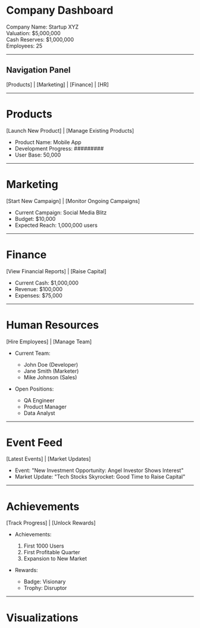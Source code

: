 ﻿# Company Dashboard
Company Name: Startup XYZ  
Valuation: $5,000,000  
Cash Reserves: $1,000,000  
Employees: 25

---
 
## Navigation Panel
[Products] | [Marketing] | [Finance] | [HR]

---

# Products
[Launch New Product] | [Manage Existing Products]

- Product Name: Mobile App
- Development Progress: #########
- User Base: 50,000

---

# Marketing
[Start New Campaign] | [Monitor Ongoing Campaigns]

- Current Campaign: Social Media Blitz
- Budget: $10,000
- Expected Reach: 1,000,000 users

---

# Finance
[View Financial Reports] | [Raise Capital]

- Current Cash: $1,000,000
- Revenue: $100,000
- Expenses: $75,000

---

# Human Resources
[Hire Employees] | [Manage Team]

- Current Team:
    - John Doe (Developer)
    - Jane Smith (Marketer)
    - Mike Johnson (Sales)

- Open Positions:
    - QA Engineer
    - Product Manager
    - Data Analyst

---

# Event Feed
[Latest Events] | [Market Updates]

- Event: "New Investment Opportunity: Angel Investor Shows Interest"
- Market Update: "Tech Stocks Skyrocket: Good Time to Raise Capital"

---

# Achievements
[Track Progress] | [Unlock Rewards]

- Achievements:
    1. First 1000 Users
    2. First Profitable Quarter
    3. Expansion to New Market

- Rewards:
    - Badge: Visionary
    - Trophy: Disruptor

---
# Visualizations
